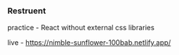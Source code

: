 ### Restruent

practice - React without external css libraries

live - https://nimble-sunflower-100bab.netlify.app/
